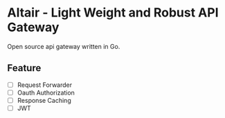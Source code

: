 # Altair - Light Weight and Robust API Gateway

Open source api gateway written in Go.

## Feature

- [ ] Request Forwarder
- [ ] Oauth Authorization
- [ ] Response Caching
- [ ] JWT